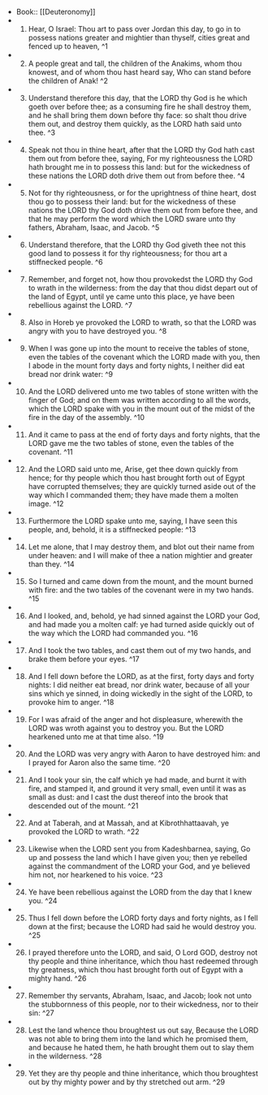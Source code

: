 - Book:: [[Deuteronomy]]
- 1. Hear, O Israel: Thou art to pass over Jordan this day, to go in to possess nations greater and mightier than thyself, cities great and fenced up to heaven, ^1
- 2. A people great and tall, the children of the Anakims, whom thou knowest, and of whom thou hast heard say, Who can stand before the children of Anak! ^2
- 3. Understand therefore this day, that the LORD thy God is he which goeth over before thee; as a consuming fire he shall destroy them, and he shall bring them down before thy face: so shalt thou drive them out, and destroy them quickly, as the LORD hath said unto thee. ^3
- 4. Speak not thou in thine heart, after that the LORD thy God hath cast them out from before thee, saying, For my righteousness the LORD hath brought me in to possess this land: but for the wickedness of these nations the LORD doth drive them out from before thee. ^4
- 5. Not for thy righteousness, or for the uprightness of thine heart, dost thou go to possess their land: but for the wickedness of these nations the LORD thy God doth drive them out from before thee, and that he may perform the word which the LORD sware unto thy fathers, Abraham, Isaac, and Jacob. ^5
- 6. Understand therefore, that the LORD thy God giveth thee not this good land to possess it for thy righteousness; for thou art a stiffnecked people. ^6
- 7. Remember, and forget not, how thou provokedst the LORD thy God to wrath in the wilderness: from the day that thou didst depart out of the land of Egypt, until ye came unto this place, ye have been rebellious against the LORD. ^7
- 8. Also in Horeb ye provoked the LORD to wrath, so that the LORD was angry with you to have destroyed you. ^8
- 9. When I was gone up into the mount to receive the tables of stone, even the tables of the covenant which the LORD made with you, then I abode in the mount forty days and forty nights, I neither did eat bread nor drink water: ^9
- 10. And the LORD delivered unto me two tables of stone written with the finger of God; and on them was written according to all the words, which the LORD spake with you in the mount out of the midst of the fire in the day of the assembly. ^10
- 11. And it came to pass at the end of forty days and forty nights, that the LORD gave me the two tables of stone, even the tables of the covenant. ^11
- 12. And the LORD said unto me, Arise, get thee down quickly from hence; for thy people which thou hast brought forth out of Egypt have corrupted themselves; they are quickly turned aside out of the way which I commanded them; they have made them a molten image. ^12
- 13. Furthermore the LORD spake unto me, saying, I have seen this people, and, behold, it is a stiffnecked people: ^13
- 14. Let me alone, that I may destroy them, and blot out their name from under heaven: and I will make of thee a nation mightier and greater than they. ^14
- 15. So I turned and came down from the mount, and the mount burned with fire: and the two tables of the covenant were in my two hands. ^15
- 16. And I looked, and, behold, ye had sinned against the LORD your God, and had made you a molten calf: ye had turned aside quickly out of the way which the LORD had commanded you. ^16
- 17. And I took the two tables, and cast them out of my two hands, and brake them before your eyes. ^17
- 18. And I fell down before the LORD, as at the first, forty days and forty nights: I did neither eat bread, nor drink water, because of all your sins which ye sinned, in doing wickedly in the sight of the LORD, to provoke him to anger. ^18
- 19. For I was afraid of the anger and hot displeasure, wherewith the LORD was wroth against you to destroy you. But the LORD hearkened unto me at that time also. ^19
- 20. And the LORD was very angry with Aaron to have destroyed him: and I prayed for Aaron also the same time. ^20
- 21. And I took your sin, the calf which ye had made, and burnt it with fire, and stamped it, and ground it very small, even until it was as small as dust: and I cast the dust thereof into the brook that descended out of the mount. ^21
- 22. And at Taberah, and at Massah, and at Kibrothhattaavah, ye provoked the LORD to wrath. ^22
- 23. Likewise when the LORD sent you from Kadeshbarnea, saying, Go up and possess the land which I have given you; then ye rebelled against the commandment of the LORD your God, and ye believed him not, nor hearkened to his voice. ^23
- 24. Ye have been rebellious against the LORD from the day that I knew you. ^24
- 25. Thus I fell down before the LORD forty days and forty nights, as I fell down at the first; because the LORD had said he would destroy you. ^25
- 26. I prayed therefore unto the LORD, and said, O Lord GOD, destroy not thy people and thine inheritance, which thou hast redeemed through thy greatness, which thou hast brought forth out of Egypt with a mighty hand. ^26
- 27. Remember thy servants, Abraham, Isaac, and Jacob; look not unto the stubbornness of this people, nor to their wickedness, nor to their sin: ^27
- 28. Lest the land whence thou broughtest us out say, Because the LORD was not able to bring them into the land which he promised them, and because he hated them, he hath brought them out to slay them in the wilderness. ^28
- 29. Yet they are thy people and thine inheritance, which thou broughtest out by thy mighty power and by thy stretched out arm. ^29
